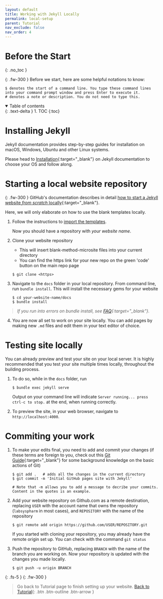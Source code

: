```yaml
---
layout: default
title: Working with Jekyll Locally
permalink: local-setup
parent: Tutorial
nav_exclude: false
nav_order: 4
---
```

# Before the Start
{: .no_toc }

{: .fw-300 }
Before we start, here are some helpful notations to know:
```
$ denotes the start of a command line. You type these command lines into your command prompt window and press Enter to execute it.
# denotes a note or description. You do not need to type this.
```
<details open markdown="block">
  <summary>
    Table of contents
  </summary>
  {: .text-delta }
1. TOC
{:toc}
</details>

# Installing Jekyll
Jekyll documentation provides step-by-step guides for installation on macOS, Windows, Ubuntu and other Linux systems. 

Please head to [Installation](https://jekyllrb.com/docs/installation/#requirements){:target="_blank"} on Jekyll documentation to choose your OS and follow along.

# Starting a local website repository

{: .fw-300 }
GitHub's documentation describes in detail [how to start a Jekyll website *from scratch* locally](https://docs.github.com/en/pages/setting-up-a-github-pages-site-with-jekyll/creating-a-github-pages-site-with-jekyll){:target="_blank"}. 

Here, we will only elaborate on how to use the blank templates locally. 

1. Follow the instructions to [import the templates](./import-template.md#importing-template-repository-on-github).

    Now you should have a repository with *your website name*. 

2. Clone your website repository
    - This will insert blank-method-microsite files into your current directory
    - You can find the https link for your new repo on the green 'code' button on the main repo page

    ```
    $ git clone <https>
    ```

3. Navigate to the `docs` folder in your local repository. From command line, run `bundle install`. This will install the necessary gems for your website
    ```
    $ cd your-website-name/docs
    $ bundle install
    ```
>*If you run into errors on bundle install, see [FAQ](http://localhost:4000/faq#i-am-trying-to-preview-my-site-locally-and-hit-an-error-on-bundle-install---what-now){:target="_blank"}.*

4. You are now all set to work on your site locally. You can add pages by making new `.md` files and edit them in your text editor of choice. 

# Testing site locally
You can already preview and test your site on your local server. It is highly recommended that you test your site multiple times locally, throughout the building process. 

1. To do so, while in the `docs` folder, run 
    ```
    $ bundle exec jekyll serve
    ```
    Output on your command line will indicate `Server running... press ctrl-c to stop.` at the end, when running correctly.

2. To preview the site, in your web browser, navigate to `http://localhost:4000`.

# Commiting your work

1. To make your edits final, you need to add and commit your changes (if these terms are foreign to you, check out this [Git Guide](https://github.com/git-guides/){:target="_blank"} for some background knowledge on the basic actions of Git)
    ```
    $ git add .   # adds all the changes in the current directory
    $ git commit -m 'Initial GitHub pages site with Jekyll'

    # Note that -m allows you to add a message to decribe your commits. Content in the quotes is an example.
    ```

2. Add your website repository on Github.com as a remote destination, replacing `USER` with the account name that owns the repository (`labsyspharm` in most cases), and `REPOSITORY` with the name of the repository
    ```
    $ git remote add origin https://github.com/USER/REPOSITORY.git
    ```
    If you started with cloning your repository, you may already have the remote origin set up. You can check with the command `git status`

3. Push the repository to GitHub, replacing `BRANCH` with the name of the branch you are working on. Now your repository is updated with the changes you made locally.
    ```
    $ git push -u origin BRANCH
    ```


{: .fs-5 }
{: .fw-300 }
>Go back to Tutorial page to finish setting up your website.
>[Back to Tutorial](./tutorial.md){: .btn .btn-outline .btn-arrow }

